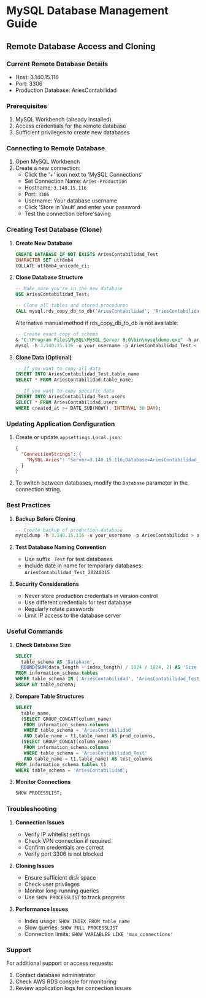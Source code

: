 # MySQL Database Management Guide
## Remote Database Access and Cloning

### Current Remote Database Details
- Host: 3.140.15.116
- Port: 3306
- Production Database: AriesContabilidad

### Prerequisites
1. MySQL Workbench (already installed)
2. Access credentials for the remote database
3. Sufficient privileges to create new databases

### Connecting to Remote Database

1. Open MySQL Workbench
2. Create a new connection:
   - Click the '+' icon next to 'MySQL Connections'
   - Set Connection Name: `Aries-Production`
   - Hostname: `3.140.15.116`
   - Port: `3306`
   - Username: Your database username
   - Click 'Store in Vault' and enter your password
   - Test the connection before saving

### Creating Test Database (Clone)

1. **Create New Database**
   ```sql
   CREATE DATABASE IF NOT EXISTS AriesContabilidad_Test
   CHARACTER SET utf8mb4
   COLLATE utf8mb4_unicode_ci;
   ```

2. **Clone Database Structure**
   ```sql
   -- Make sure you're in the new database
   USE AriesContabilidad_Test;

   -- Clone all tables and stored procedures
   CALL mysql.rds_copy_db_to_db('AriesContabilidad', 'AriesContabilidad_Test');
   ```

   Alternative manual method if rds_copy_db_to_db is not available:
   ```sql
   -- Create exact copy of schema
   & "C:\Program Files\MySQL\MySQL Server 8.0\bin\mysqldump.exe" -h ariescontrol.cn28u0mqcci2.us-east-2.rds.amazonaws.com -u kenneth -p --no-data aries_contabilidad_dev > aries_backup.sql
   mysql -h 3.140.15.116 -u your_username -p AriesContabilidad_Test < aries_schema.sql
   ```

3. **Clone Data (Optional)**
   ```sql
   -- If you want to copy all data
   INSERT INTO AriesContabilidad_Test.table_name
   SELECT * FROM AriesContabilidad.table_name;

   -- If you want to copy specific data
   INSERT INTO AriesContabilidad_Test.users
   SELECT * FROM AriesContabilidad.users
   WHERE created_at >= DATE_SUB(NOW(), INTERVAL 30 DAY);
   ```

### Updating Application Configuration

1. Create or update `appsettings.Local.json`:
   ```json
   {
     "ConnectionStrings": {
       "MySQL.Aries": "Server=3.140.15.116;Database=AriesContabilidad_Test;Uid=your_username;Pwd=your_password;CharSet=utf8mb4;"
     }
   }
   ```

2. To switch between databases, modify the `Database` parameter in the connection string.

### Best Practices

1. **Backup Before Cloning**
   ```sql
   -- Create backup of production database
   mysqldump -h 3.140.15.116 -u your_username -p AriesContabilidad > aries_backup_$(date +%Y%m%d).sql
   ```

2. **Test Database Naming Convention**
   - Use suffix `_Test` for test databases
   - Include date in name for temporary databases: `AriesContabilidad_Test_20240315`

3. **Security Considerations**
   - Never store production credentials in version control
   - Use different credentials for test database
   - Regularly rotate passwords
   - Limit IP access to the database server

### Useful Commands

1. **Check Database Size**
   ```sql
   SELECT 
     table_schema AS 'Database',
     ROUND(SUM(data_length + index_length) / 1024 / 1024, 2) AS 'Size (MB)'
   FROM information_schema.tables
   WHERE table_schema IN ('AriesContabilidad', 'AriesContabilidad_Test')
   GROUP BY table_schema;
   ```

2. **Compare Table Structures**
   ```sql
   SELECT 
     table_name,
     (SELECT GROUP_CONCAT(column_name)
      FROM information_schema.columns
      WHERE table_schema = 'AriesContabilidad'
      AND table_name = t1.table_name) AS prod_columns,
     (SELECT GROUP_CONCAT(column_name)
      FROM information_schema.columns
      WHERE table_schema = 'AriesContabilidad_Test'
      AND table_name = t1.table_name) AS test_columns
   FROM information_schema.tables t1
   WHERE table_schema = 'AriesContabilidad';
   ```

3. **Monitor Connections**
   ```sql
   SHOW PROCESSLIST;
   ```

### Troubleshooting

1. **Connection Issues**
   - Verify IP whitelist settings
   - Check VPN connection if required
   - Confirm credentials are correct
   - Verify port 3306 is not blocked

2. **Cloning Issues**
   - Ensure sufficient disk space
   - Check user privileges
   - Monitor long-running queries
   - Use `SHOW PROCESSLIST` to track progress

3. **Performance Issues**
   - Index usage: `SHOW INDEX FROM table_name`
   - Slow queries: `SHOW FULL PROCESSLIST`
   - Connection limits: `SHOW VARIABLES LIKE 'max_connections'`

### Support

For additional support or access requests:
1. Contact database administrator
2. Check AWS RDS console for monitoring
3. Review application logs for connection issues 